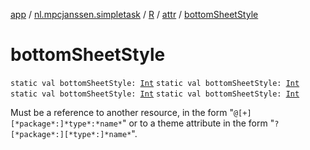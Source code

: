 [app](../../../index.md) / [nl.mpcjanssen.simpletask](../../index.md) / [R](../index.md) / [attr](index.md) / [bottomSheetStyle](.)

# bottomSheetStyle

`static val bottomSheetStyle: `[`Int`](https://kotlinlang.org/api/latest/jvm/stdlib/kotlin/-int/index.html)
`static val bottomSheetStyle: `[`Int`](https://kotlinlang.org/api/latest/jvm/stdlib/kotlin/-int/index.html)
`static val bottomSheetStyle: `[`Int`](https://kotlinlang.org/api/latest/jvm/stdlib/kotlin/-int/index.html)
`static val bottomSheetStyle: `[`Int`](https://kotlinlang.org/api/latest/jvm/stdlib/kotlin/-int/index.html)

Must be a reference to another resource, in the form "`@[+][*package*:]*type*:*name*`" or to a theme attribute in the form "`?[*package*:][*type*:]*name*`".

